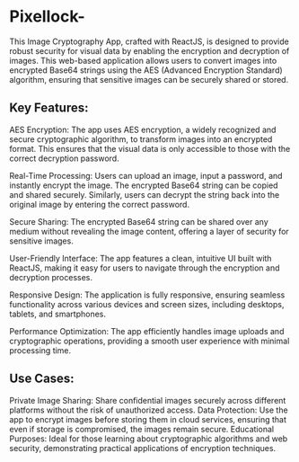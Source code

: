 # Pixellock-
This Image Cryptography App, crafted with ReactJS, is designed to provide robust security for visual data by enabling the encryption and decryption of images. This web-based application allows users to convert images into encrypted Base64 strings using the AES (Advanced Encryption Standard) algorithm, ensuring that sensitive images can be securely shared or stored.

## Key Features:
AES Encryption: The app uses AES encryption, a widely recognized and secure cryptographic algorithm, to transform images into an encrypted format. This ensures that the visual data is only accessible to those with the correct decryption password.

Real-Time Processing: Users can upload an image, input a password, and instantly encrypt the image. The encrypted Base64 string can be copied and shared securely. Similarly, users can decrypt the string back into the original image by entering the correct password.

Secure Sharing: The encrypted Base64 string can be shared over any medium without revealing the image content, offering a layer of security for sensitive images.

User-Friendly Interface: The app features a clean, intuitive UI built with ReactJS, making it easy for users to navigate through the encryption and decryption processes.

Responsive Design: The application is fully responsive, ensuring seamless functionality across various devices and screen sizes, including desktops, tablets, and smartphones.

Performance Optimization: The app efficiently handles image uploads and cryptographic operations, providing a smooth user experience with minimal processing time.

## Use Cases:
Private Image Sharing: Share confidential images securely across different platforms without the risk of unauthorized access.
Data Protection: Use the app to encrypt images before storing them in cloud services, ensuring that even if storage is compromised, the images remain secure.
Educational Purposes: Ideal for those learning about cryptographic algorithms and web security, demonstrating practical applications of encryption techniques.
